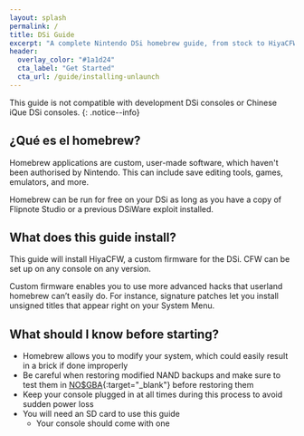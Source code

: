 ```yaml
---
layout: splash
permalink: /
title: DSi Guide
excerpt: "A complete Nintendo DSi homebrew guide, from stock to HiyaCFW."
header:
  overlay_color: "#1a1d24"
  cta_label: "Get Started"
  cta_url: /guide/installing-unlaunch
---
```


This guide is not compatible with development DSi consoles or Chinese iQue DSi consoles.
{: .notice--info}

## ¿Qué es el homebrew?

Homebrew applications are custom, user-made software, which haven't been authorised by Nintendo. This can include save editing tools, games, emulators, and more.

Homebrew can be run for free on your DSi as long as you have a copy of Flipnote Studio or a previous DSiWare exploit installed.

## What does this guide install?

This guide will install HiyaCFW, a custom firmware for the DSi. CFW can be set up on any console on any version.

Custom firmware enables you to use more advanced hacks that userland homebrew can’t easily do. For instance, signature patches let you install unsigned titles that appear right on your System Menu.

## What should I know before starting?

- Homebrew allows you to modify your system, which could easily result in a brick if done improperly
- Be careful when restoring modified NAND backups and make sure to test them in [NO$GBA](https://problemkaputt.de/gba.htm){:target="_blank"} before restoring them
- Keep your console plugged in at all times during this process to avoid sudden power loss
- You will need an SD card to use this guide
  - Your console should come with one
